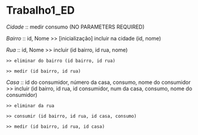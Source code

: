 # Trabalho1_ED

_Cidade_ :: medir consumo (NO PARAMETERS REQUIRED)

_Bairro_ :: id, Nome
	>> [inicialização] incluir na cidade (id, nome)


_Rua_ :: id, Nome
	>> incluir (id bairro, id rua, nome)

	>> eliminar do bairro (id bairro, id rua)

	>> medir (id bairro, id rua)


_Casa_ :: id do consumidor, número da casa, consumo, nome do consumidor
	>> incluir (id bairro, id rua, id consumidor, num da casa, consumo, nome do consumidor)
	
	>> eliminar da rua
	
	>> consumir (id bairro, id rua, id casa, consumo)
	
	>> medir (id bairro, id rua, id casa)
